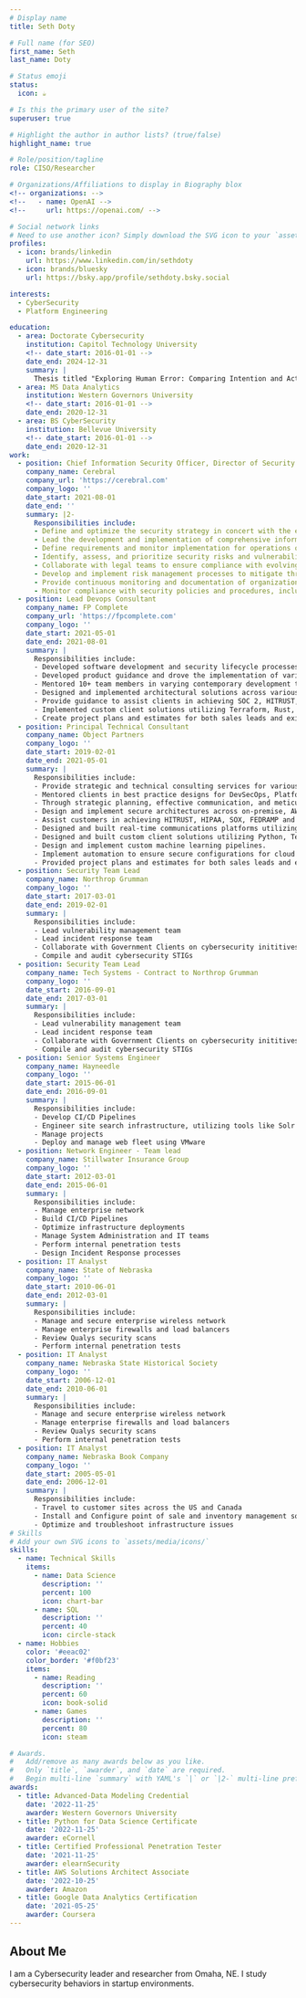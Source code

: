 ```yaml
---
# Display name
title: Seth Doty

# Full name (for SEO)
first_name: Seth
last_name: Doty

# Status emoji
status:
  icon: ☕️

# Is this the primary user of the site?
superuser: true

# Highlight the author in author lists? (true/false)
highlight_name: true

# Role/position/tagline
role: CISO/Researcher

# Organizations/Affiliations to display in Biography blox
<!-- organizations: -->
<!--   - name: OpenAI -->
<!--     url: https://openai.com/ -->

# Social network links
# Need to use another icon? Simply download the SVG icon to your `assets/media/icons/` folder.
profiles:
  - icon: brands/linkedin
    url: https://www.linkedin.com/in/sethdoty
  - icon: brands/bluesky
    url: https://bsky.app/profile/sethdoty.bsky.social

interests:
  - CyberSecurity
  - Platform Engineering

education:
  - area: Doctorate Cybersecurity
    institution: Capitol Technology University
    <!-- date_start: 2016-01-01 -->
    date_end: 2024-12-31
    summary: |
      Thesis titled "Exploring Human Error: Comparing Intention and Action in US HealthCare Startups"
  - area: MS Data Analytics
    institution: Western Governors University
    <!-- date_start: 2016-01-01 -->
    date_end: 2020-12-31
  - area: BS CyberSecurity
    institution: Bellevue University
    <!-- date_start: 2016-01-01 -->
    date_end: 2020-12-31
work:
  - position: Chief Information Security Officer, Director of Security and IT
    company_name: Cerebral
    company_url: 'https://cerebral.com'
    company_logo: ''
    date_start: 2021-08-01
    date_end: ''
    summary: |2-
      Responsibilities include:
      - Define and optimize the security strategy in concert with the executive leadership team, and stakeholders across the business
      - Lead the development and implementation of comprehensive information security strategies and initiatives
      - Define requirements and monitor implementation for operations on public cloud (AWS, GCP) providers.
      - Identify, assess, and prioritize security risks and vulnerabilities across the organization.
      - Collaborate with legal teams to ensure compliance with evolving laws and regulations, translating regulatory knowledge into actionable plans to mitigate potential risks.
      - Develop and implement risk management processes to mitigate threats effectively. Coaching and mentoring to ensure your team members are motivated and engaged
      - Provide continuous monitoring and documentation of organizational risk
      - Monitor compliance with security policies and procedures, including HIPAA and SOC2, driving continuous improvement efforts 
  - position: Lead Devops Consultant
    company_name: FP Complete
    company_url: 'https://fpcomplete.com'
    company_logo: ''
    date_start: 2021-05-01
    date_end: 2021-08-01
    summary: |
      Responsibilities include:
      - Developed software development and security lifecycle processes that improved efficiency by over 10-20%.
      - Developed product guidance and drove the implementation of various product features.
      - Mentored 10+ team members in varying contemporary development technologies, secured cloud platforms, and Kubernetes.
      - Designed and implemented architectural solutions across various technologies, including AWS, GCP, Azure, IBM Cloud, and Kubernetes.
      - Provide guidance to assist clients in achieving SOC 2, HITRUST, and ISO27001 compliance.
      - Implemented custom client solutions utilizing Terraform, Rust, Scala, and Python to achieve SOC 2, HITRUST, and ISO27001 compliance.
      - Create project plans and estimates for both sales leads and existing customers
  - position: Principal Technical Consultant
    company_name: Object Partners
    company_logo: ''
    date_start: 2019-02-01
    date_end: 2021-05-01
    summary: |
      Responsibilities include:
      - Provide strategic and technical consulting services for various industries, including Finance and Healthcare
      - Mentored clients in best practice designs for DevSecOps, Platform Engineering, and Secure Development.
      - Through strategic planning, effective communication, and meticulous attention to detail, led the delivery of projects across AWS, GCP, and Azure that met and exceeded client expectations.
      - Design and implement secure architectures across on-premise, AWS, GCP, and Azure.
      - Assist customers in achieving HITRUST, HIPAA, SOX, FEDRAMP and SOC 2 compliance.
      - Designed and built real-time communications platforms utilizing Kafka.
      - Designed and built custom client solutions utilizing Python, Terraform, and Go. 
      - Design and implement custom machine learning pipelines.
      - Implement automation to ensure secure configurations for cloud infrastructure, implement custom security monitoring software, create custom web-based reporting software, and create/manage various tools to automate security control remediation.
      - Provided project plans and estimates for both sales leads and existing customers
  - position: Security Team Lead
    company_name: Northrop Grumman
    company_logo: ''
    date_start: 2017-03-01
    date_end: 2019-02-01
    summary: |
      Responsibilities include:
      - Lead vulnerability management team
      - Lead incident response team
      - Collaborate with Government Clients on cybersecurity inititives
      - Compile and audit cybersecurity STIGs
  - position: Security Team Lead
    company_name: Tech Systems - Contract to Northrop Grumman
    company_logo: ''
    date_start: 2016-09-01
    date_end: 2017-03-01
    summary: |
      Responsibilities include:
      - Lead vulnerability management team
      - Lead incident response team
      - Collaborate with Government Clients on cybersecurity inititives
      - Compile and audit cybersecurity STIGs
  - position: Senior Systems Engineer
    company_name: Hayneedle
    company_logo: ''
    date_start: 2015-06-01
    date_end: 2016-09-01
    summary: |
      Responsibilities include:
      - Develop CI/CD Pipelines
      - Engineer site search infrastructure, utilizing tools like Solr and Zookeeper
      - Manage projects
      - Deploy and manage web fleet using VMware
  - position: Network Engineer - Team lead
    company_name: Stillwater Insurance Group
    company_logo: ''
    date_start: 2012-03-01
    date_end: 2015-06-01
    summary: |
      Responsibilities include:
      - Manage enterprise network
      - Build CI/CD Pipelines
      - Optimize infrastructure deployments
      - Manage System Administration and IT teams
      - Perform internal penetration tests
      - Design Incident Response processes
  - position: IT Analyst
    company_name: State of Nebraska
    company_logo: ''
    date_start: 2010-06-01
    date_end: 2012-03-01
    summary: |
      Responsibilities include:
      - Manage and secure enterprise wireless network
      - Manage enterprise firewalls and load balancers
      - Review Qualys security scans
      - Perform internal penetration tests
  - position: IT Analyst
    company_name: Nebraska State Historical Society
    company_logo: ''
    date_start: 2006-12-01
    date_end: 2010-06-01
    summary: |
      Responsibilities include:
      - Manage and secure enterprise wireless network
      - Manage enterprise firewalls and load balancers
      - Review Qualys security scans
      - Perform internal penetration tests
  - position: IT Analyst
    company_name: Nebraska Book Company
    company_logo: ''
    date_start: 2005-05-01
    date_end: 2006-12-01
    summary: |
      Responsibilities include:
      - Travel to customer sites across the US and Canada
      - Install and Configure point of sale and inventory management solutions
      - Optimize and troubleshoot infrastructure issues
# Skills
# Add your own SVG icons to `assets/media/icons/`
skills:
  - name: Technical Skills
    items:
      - name: Data Science
        description: ''
        percent: 100
        icon: chart-bar
      - name: SQL
        description: ''
        percent: 40
        icon: circle-stack
  - name: Hobbies
    color: '#eeac02'
    color_border: '#f0bf23'
    items:
      - name: Reading
        description: ''
        percent: 60
        icon: book-solid
      - name: Games
        description: ''
        percent: 80
        icon: steam

# Awards.
#   Add/remove as many awards below as you like.
#   Only `title`, `awarder`, and `date` are required.
#   Begin multi-line `summary` with YAML's `|` or `|2-` multi-line prefix and indent 2 spaces below.
awards:
  - title: Advanced-Data Modeling Credential
    date: '2022-11-25'
    awarder: Western Governors University
  - title: Python for Data Science Certificate
    date: '2022-11-25'
    awarder: eCornell
  - title: Certified Professional Penetration Tester
    date: '2021-11-25'
    awarder: elearnSecurity
  - title: AWS Solutions Architect Associate
    date: '2022-10-25'
    awarder: Amazon
  - title: Google Data Analytics Certification
    date: '2021-05-25'
    awarder: Coursera
---
```


## About Me

I am a Cybersecurity leader and researcher from Omaha, NE. I study cybersecurity behaviors in startup environments.
